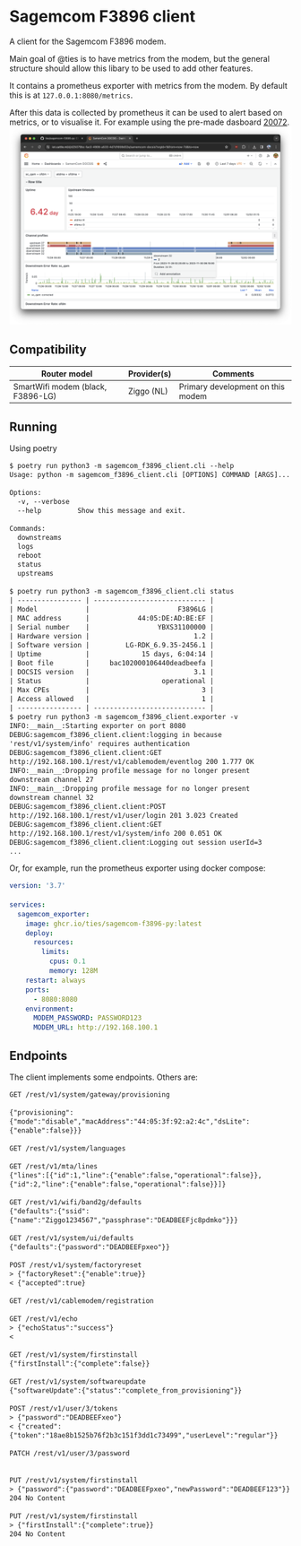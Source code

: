 # Sagemcom F3896 client

A client for the Sagemcom F3896 modem.

Main goal of @ties is to have metrics from the modem, but the general structure should allow this libary to be used to add other features.

It contains a prometheus exporter with metrics from the modem. By default
this is at `127.0.0.1:8080/metrics`.

After this data is collected by prometheus it can be used to alert based on metrics, or to visualise it. For example using the pre-made dasboard [20072](https://grafana.com/grafana/dashboards/20072-samemcom-docsis/).
![Grafana dashboard screenshot](docs/grafana_screenshot.png)


## Compatibility

| Router model                      | Provider(s) | Comments                          |
| --------------------------        | ----------  | --------------------------------- |
| SmartWifi modem (black, F3896-LG) | Ziggo (NL)  | Primary development on this modem |

## Running

Using poetry
```
$ poetry run python3 -m sagemcom_f3896_client.cli --help
Usage: python -m sagemcom_f3896_client.cli [OPTIONS] COMMAND [ARGS]...

Options:
  -v, --verbose
  --help         Show this message and exit.

Commands:
  downstreams
  logs
  reboot
  status
  upstreams

$ poetry run python3 -m sagemcom_f3896_client.cli status
| ---------------- | ---------------------------- |
| Model            |                      F3896LG |
| MAC address      |            44:05:DE:AD:BE:EF |
| Serial number    |                 YBXS31100000 |
| Hardware version |                          1.2 |
| Software version |         LG-RDK_6.9.35-2456.1 |
| Uptime           |             15 days, 6:04:14 |
| Boot file        |     bac102000106440deadbeefa |
| DOCSIS version   |                          3.1 |
| Status           |                  operational |
| Max CPEs         |                            3 |
| Access allowed   |                            1 |
| ---------------- | ---------------------------- |
$ poetry run python3 -m sagemcom_f3896_client.exporter -v
INFO:__main__:Starting exporter on port 8080
DEBUG:sagemcom_f3896_client.client:logging in because 'rest/v1/system/info' requires authentication
DEBUG:sagemcom_f3896_client.client:GET http://192.168.100.1/rest/v1/cablemodem/eventlog 200 1.777 OK
INFO:__main__:Dropping profile message for no longer present downstream channel 27
INFO:__main__:Dropping profile message for no longer present downstream channel 32
DEBUG:sagemcom_f3896_client.client:POST http://192.168.100.1/rest/v1/user/login 201 3.023 Created
DEBUG:sagemcom_f3896_client.client:GET http://192.168.100.1/rest/v1/system/info 200 0.051 OK
DEBUG:sagemcom_f3896_client.client:Logging out session userId=3
...
```

Or, for example, run the prometheus exporter using docker compose:
```yaml
version: '3.7'

services:
  sagemcom_exporter:
    image: ghcr.io/ties/sagemcom-f3896-py:latest
    deploy:
      resources:
        limits:
          cpus: 0.1
          memory: 128M
    restart: always
    ports:
      - 8080:8080
    environment:
      MODEM_PASSWORD: PASSWORD123
      MODEM_URL: http://192.168.100.1
```

## Endpoints

The client implements some endpoints. Others are:
```
GET /rest/v1/system/gateway/provisioning

{"provisioning":{"mode":"disable","macAddress":"44:05:3f:92:a2:4c","dsLite":{"enable":false}}}

GET /rest/v1/system/languages

GET /rest/v1/mta/lines
{"lines":[{"id":1,"line":{"enable":false,"operational":false}},{"id":2,"line":{"enable":false,"operational":false}}]}

GET /rest/v1/wifi/band2g/defaults
{"defaults":{"ssid":{"name":"Ziggo1234567","passphrase":"DEADBEEFjc8pdmko"}}}

GET /rest/v1/system/ui/defaults
{"defaults":{"password":"DEADBEEFpxeo"}}

POST /rest/v1/system/factoryreset
> {"factoryReset":{"enable":true}}
< {"accepted":true}

GET /rest/v1/cablemodem/registration

GET /rest/v1/echo
> {"echoStatus":"success"}
< 

GET /rest/v1/system/firstinstall
{"firstInstall":{"complete":false}}

GET /rest/v1/system/softwareupdate
{"softwareUpdate":{"status":"complete_from_provisioning"}}

POST /rest/v1/user/3/tokens
> {"password":"DEADBEEFxeo"}
< {"created":{"token":"18ae8b1525b76f2b3c151f3dd1c73499","userLevel":"regular"}}

PATCH /rest/v1/user/3/password


PUT /rest/v1/system/firstinstall
> {"password":{"password":"DEADBEEFpxeo","newPassword":"DEADBEEF123"}}
204 No Content

PUT /rest/v1/system/firstinstall
> {"firstInstall":{"complete":true}}
204 No Content
```
